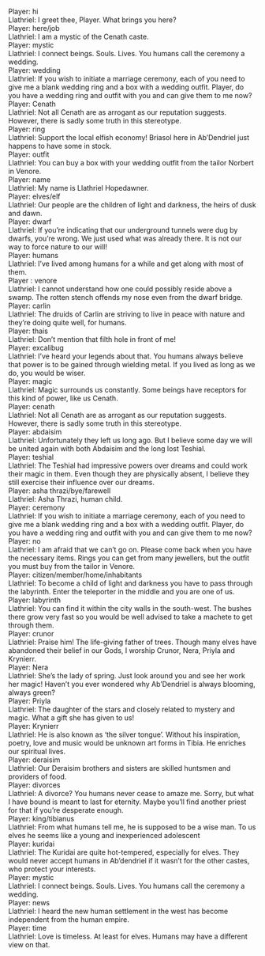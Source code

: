 Player: hi  
Llathriel: I greet thee, Player. What brings you here?  
Player: here/job  
Llathriel: I am a mystic of the Cenath caste.  
Player: mystic  
Llathriel: I connect beings. Souls. Lives. You humans call the ceremony a wedding.  
Player: wedding  
Llathriel: If you wish to initiate a marriage ceremony, each of you need to give me a blank wedding ring and a box with a wedding outfit. Player, do you have a wedding ring and outfit with you and can give them to me now?  
Player: Cenath  
Llathriel: Not all Cenath are as arrogant as our reputation suggests. However, there is sadly some truth in this stereotype.  
Player: ring  
Llathriel: Support the local elfish economy! Briasol here in Ab’Dendriel just happens to have some in stock.  
Player: outfit  
Llathriel: You can buy a box with your wedding outfit from the tailor Norbert in Venore.  
Player: name  
Llathriel: My name is Llathriel Hopedawner.  
Player: elves/elf  
Llathriel: Our people are the children of light and darkness, the heirs of dusk and dawn.  
Player: dwarf  
Llathriel: If you’re indicating that our underground tunnels were dug by dwarfs, you’re wrong. We just used what was already there. It is not our way to force nature to our will!  
Player: humans  
Llathriel: I’ve lived among humans for a while and get along with most of them.  
Player : venore  
Llathriel: I cannot understand how one could possibly reside above a swamp. The rotten stench offends my nose even from the dwarf bridge.  
Player: carlin  
Llathriel: The druids of Carlin are striving to live in peace with nature and they’re doing quite well, for humans.  
Player: thais  
Llathriel: Don’t mention that filth hole in front of me!  
Player: excalibug  
Llathriel: I’ve heard your legends about that. You humans always believe that power is to be gained through wielding metal. If you lived as long as we do, you would be wiser.  
Player: magic  
Llathriel: Magic surrounds us constantly. Some beings have receptors for this kind of power, like us Cenath.  
Player: cenath  
Llathriel: Not all Cenath are as arrogant as our reputation suggests. However, there is sadly some truth in this stereotype.  
Player: abdaisim  
Llathriel: Unfortunately they left us long ago. But I believe some day we will be united again with both Abdaisim and the long lost Teshial.  
Player: teshial  
Llathriel: The Teshial had impressive powers over dreams and could work their magic in them. Even though they are physically absent, I believe they still exercise their influence over our dreams.  
Player: asha thrazi/bye/farewell  
Llathriel: Asha Thrazi, human child.  
Player: ceremony  
Llathriel: If you wish to initiate a marriage ceremony, each of you need to give me a blank wedding ring and a box with a wedding outfit. Player, do you have a wedding ring and outfit with you and can give them to me now?  
Player: no  
Llathriel: I am afraid that we can’t go on. Please come back when you have the necessary items. Rings you can get from many jewellers, but the outfit you must buy from the tailor in Venore.  
Player: citizen/member/home/inhabitants  
Llathriel: To become a child of light and darkness you have to pass through the labyrinth. Enter the teleporter in the middle and you are one of us.  
Player: labyrinth  
Llathriel: You can find it within the city walls in the south-west. The bushes there grow very fast so you would be well advised to take a machete to get through them.  
Player: crunor  
Llathriel: Praise him! The life-giving father of trees. Though many elves have abandoned their belief in our Gods, I worship Crunor, Nera, Priyla and Krynierr.  
Player: Nera  
Llathriel: She’s the lady of spring. Just look around you and see her work her magic! Haven’t you ever wondered why Ab’Dendriel is always blooming, always green?  
Player: Priyla  
Llathriel: The daughter of the stars and closely related to mystery and magic. What a gift she has given to us!  
Player: Krynierr  
Llathriel: He is also known as ‘the silver tongue’. Without his inspiration, poetry, love and music would be unknown art forms in Tibia. He enriches our spiritual lives.  
Player: deraisim  
Llathriel: Our Deraisim brothers and sisters are skilled huntsmen and providers of food.  
Player: divorces  
Llathriel: A divorce? You humans never cease to amaze me. Sorry, but what I have bound is meant to last for eternity. Maybe you’ll find another priest for that if you’re desperate enough.  
Player: king/tibianus  
Llathriel: From what humans tell me, he is supposed to be a wise man. To us elves he seems like a young and inexperienced adolescent  
Player: kuridai  
Llathriel: The Kuridai are quite hot-tempered, especially for elves. They would never accept humans in Ab’dendriel if it wasn’t for the other castes, who protect your interests.  
Player: mystic  
Llathriel: I connect beings. Souls. Lives. You humans call the ceremony a wedding.  
Player: news  
Llathriel: I heard the new human settlement in the west has become independent from the human empire.  
Player: time  
Llathriel: Love is timeless. At least for elves. Humans may have a different view on that.  
